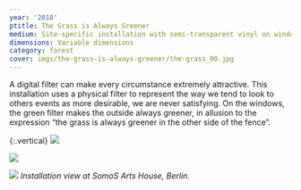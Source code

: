```yaml
---
year: '2018'
ptitle: The Grass is Always Greener
medium: Site-specific installation with semi-transparent vinyl on windows
dimensions: Variable dimensions
category: forest
cover: imgs/the-grass-is-always-greener/the-grass_00.jpg
---
```

A digital filter can make every circumstance extremely attractive. This installation uses a physical filter to represent the way we tend to look to others events as more desirable, we are never satisfying. On the windows, the green filter makes the outside always greener, in allusion to the expression “the grass is always greener in the other side of the fence”.

{:.vertical}
![]({{site.baseurl}}/imgs/the-grass-is-always-greener/the-grass_01.jpg)

![]({{site.baseurl}}/imgs/the-grass-is-always-greener/the-grass_02.jpg)

![]({{site.baseurl}}/imgs/the-grass-is-always-greener/the-grass_03.jpg)
_Installation view at SomoS Arts House, Berlin._
